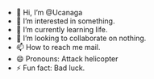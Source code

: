 - 👋 Hi, I’m @Ucanaga
- 👀 I’m interested in something.
- 🌱 I’m currently learning life.
- 💞️ I’m looking to collaborate on nothing.
- 📫 How to reach me mail.
- 😄 Pronouns: Attack helicopter
- ⚡ Fun fact: Bad luck.

<!---
Ucanaga/Ucanaga is a ✨ special ✨ repository because its `README.md` (this file) appears on your GitHub profile.
You can click the Preview link to take a look at your changes.
--->
